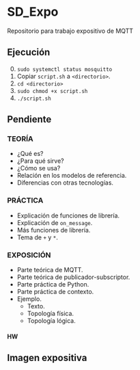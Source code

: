 # SD_Expo
Repositorio para trabajo expositivo de MQTT

## Ejecución
0. `sudo systemctl status mosquitto`
1. Copiar `script.sh` a `<directorio>`.
2. `cd <directorio>`
3. `sudo chmod +x script.sh`
4. `./script.sh`

## Pendiente
### TEORÍA
 * ¿Qué es?
 * ¿Para qué sirve?
 * ¿Cómo se usa?
 * Relación en los modelos de referencia.
 * Diferencias con otras tecnologías.
### PRÁCTICA
 * Explicación de funciones de librería.
 * Explicación de `on_message`.
 * Más funciones de librería.
 * Tema de `+` y `*`.
### EXPOSICIÓN
 * Parte teórica de MQTT.
 * Parte teórica de publicador-subscriptor.
 * Parte práctica de Python.
 * Parte práctica de contexto.
 * Ejemplo.
	* Texto.
	* Topología física.
	* Topología lógica.
#### HW

## Imagen expositiva
